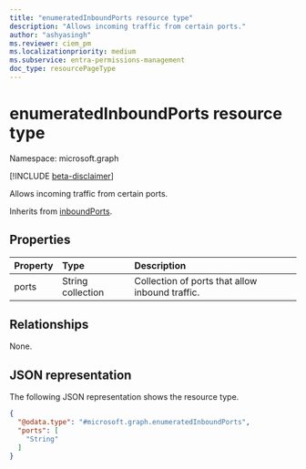 ```yaml
---
title: "enumeratedInboundPorts resource type"
description: "Allows incoming traffic from certain ports."
author: "ashyasingh"
ms.reviewer: ciem_pm
ms.localizationpriority: medium
ms.subservice: entra-permissions-management
doc_type: resourcePageType
---
```


# enumeratedInboundPorts resource type

Namespace: microsoft.graph

[!INCLUDE [beta-disclaimer](../../includes/beta-disclaimer.md)]

Allows incoming traffic from certain ports.

Inherits from [inboundPorts](../resources/inboundports.md).

## Properties
|Property|Type|Description|
|:---|:---|:---|
|ports|String collection|Collection of ports that allow inbound traffic.|

## Relationships
None.

## JSON representation
The following JSON representation shows the resource type.
<!-- {
  "blockType": "resource",
  "@odata.type": "microsoft.graph.enumeratedInboundPorts"
}
-->
``` json
{
  "@odata.type": "#microsoft.graph.enumeratedInboundPorts",
  "ports": [
    "String"
  ]
}
```
